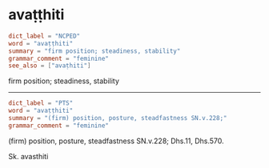 # avaṭṭhiti

``` toml
dict_label = "NCPED"
word = "avaṭṭhiti"
summary = "firm position; steadiness, stability"
grammar_comment = "feminine"
see_also = ["avaṭhiti"]
```

firm position; steadiness, stability

--------------------

``` toml
dict_label = "PTS"
word = "avaṭṭhiti"
summary = "(firm) position, posture, steadfastness SN.v.228;"
grammar_comment = "feminine"
```

(firm) position, posture, steadfastness SN.v.228; Dhs.11, Dhs.570.

Sk. avasthiti

